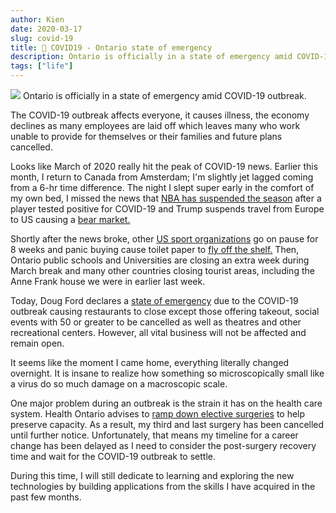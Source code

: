```yaml
---
author: Kien
date: 2020-03-17
slug: covid-19
title: 🏥 COVID19 - Ontario state of emergency
description: Ontario is officially in a state of emergency amid COVID-19 outbreak. My last and upcoming surgery has been cancelled😞.
tags: ["life"]
---
```


![](https://images.unsplash.com/photo-1567427018141-0584cfcbf1b8?ixlib=rb-1.2.1&ixid=eyJhcHBfaWQiOjEyMDd9&auto=format&fit=crop&w=1350&q=80)
Ontario is officially in a state of emergency amid COVID-19 outbreak.

The COVID-19 outbreak affects everyone, it causes illness, the economy declines as many employees are laid off which leaves many who work unable to provide for themselves or their families and future plans cancelled.

Looks like March of 2020 really hit the peak of COVID-19 news. Earlier this month, I return to Canada from Amsterdam; I'm slightly jet lagged coming from a 6-hr time difference. The night I slept super early in the comfort of my own bed, I missed the news that <a href="https://www.cbssports.com/nba/news/coronavirus-what-to-know-as-nba-suspends-season-after-rudy-gobert-tests-positive-for-covid-19/" target="_blank">NBA has suspended the season</a> after a player tested positive for COVID-19 and Trump suspends travel from Europe to US causing a <a href="https://www.cnn.com/2020/03/11/investing/stock-futures-coronavirus-trump/index.html" target="_blank">bear market.</a>

Shortly after the news broke, other <a href="https://www.cbssports.com/general/news/coronavirus-live-updates-japan-olympic-committee-deputy-head-has-covid-19-kentucky-derby-postponed/live/" target="\_blank">US sport organizations</a> go on pause for 8 weeks and panic buying cause toilet paper to <a href="https://globalnews.ca/news/6651464/covid-19-panic-buying-shortages/" target="_blank">fly off the shelf.</a> Then, Ontario public schools and Universities are closing an extra week during March break and many other countries closing tourist areas, including the Anne Frank house we were in earlier last week.

Today, Doug Ford declares a <a href="https://www.cbc.ca/news/canada/toronto/coronavirus-covid-19-ontario-tuesday-1.5500006" target="_blank">state of emergency</a> due to the COVID-19 outbreak causing restaurants to close except those offering takeout, social events with 50 or greater to be cancelled as well as theatres and other recreational centers. However, all vital business will not be affected and remain open.

It seems like the moment I came home, everything literally changed overnight. It is insane to realize how something so microscopically small like a virus do so much damage on a macroscopic scale.

One major problem during an outbreak is the strain it has on the health care system. Health Ontario advises to <a href="https://globalnews.ca/news/6680786/ontario-hospitals-coronavirus-elective-surgeries/" target="_blank">ramp down elective surgeries</a> to help preserve capacity. As a result, my third and last surgery has been cancelled until further notice. Unfortunately, that means my timeline for a career change has been delayed as I need to consider the post-surgery recovery time and wait for the COVID-19 outbreak to settle.

During this time, I will still dedicate to learning and exploring the new technologies by building applications from the skills I have acquired in the past few months.
